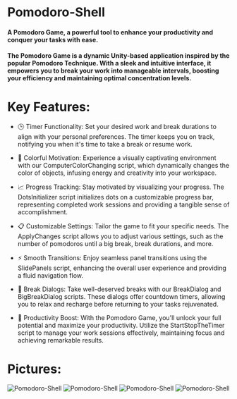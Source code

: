 # Pomodoro-Shell

#### A Pomodoro Game, a powerful tool to enhance your productivity and conquer your tasks with ease.

#### The Pomodoro Game is a dynamic Unity-based application inspired by the popular Pomodoro Technique. With a sleek and intuitive interface, it empowers you to break your work into manageable intervals, boosting your efficiency and maintaining optimal concentration levels.

# Key Features:

- 🕒 Timer Functionality: Set your desired work and break durations to align with your personal preferences. The timer keeps you on track, notifying you when it's time to take a break or resume work.

- 🌈 Colorful Motivation: Experience a visually captivating environment with our ComputerColorChanging script, which dynamically changes the color of objects, infusing energy and creativity into your workspace.

- 📈 Progress Tracking: Stay motivated by visualizing your progress. The DotsInitializer script initializes dots on a customizable progress bar, representing completed work sessions and providing a tangible sense of accomplishment.

- 📋 Customizable Settings: Tailor the game to fit your specific needs. The ApplyChanges script allows you to adjust various settings, such as the number of pomodoros until a big break, break durations, and more.

- ⚡ Smooth Transitions: Enjoy seamless panel transitions using the SlidePanels script, enhancing the overall user experience and providing a fluid navigation flow.

- 📣 Break Dialogs: Take well-deserved breaks with our BreakDialog and BigBreakDialog scripts. These dialogs offer countdown timers, allowing you to relax and recharge before returning to your tasks rejuvenated.

- 💪 Productivity Boost: With the Pomodoro Game, you'll unlock your full potential and maximize your productivity. Utilize the StartStopTheTimer script to manage your work sessions effectively, maintaining focus and achieving remarkable results.

# Pictures:

![Pomodoro-Shell](Public/0.jpeg)
![Pomodoro-Shell](Public/1.jpeg)
![Pomodoro-Shell](Public/2.jpeg)
![Pomodoro-Shell](Public/3.jpeg)